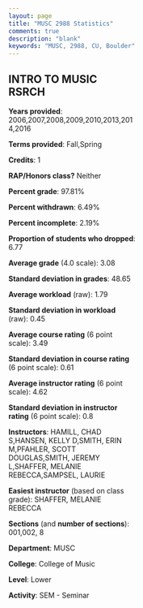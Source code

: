 ```yaml
---
layout: page
title: "MUSC 2988 Statistics"
comments: true
description: "blank"
keywords: "MUSC, 2988, CU, Boulder"
--- 
```

<head>
<script src="https://ajax.googleapis.com/ajax/libs/jquery/2.1.3/jquery.min.js"></script>
<script src="https://dl.dropboxusercontent.com/s/pc42nxpaw1ea4o9/highcharts.js?dl=0"></script>
<!-- <script src="../assets/js/highcharts.js"></script> -->
<style type="text/css">@font-face {
	font-family: "Bebas Neue";
	src: url(https://www.filehosting.org/file/details/544349/BebasNeue%20Regular.otf) format("opentype");
	}
	h1.Bebas { 
		font-family: "Bebas Neue", Verdana, Tahoma;
	}
</style>
</head>
<body>
	<div id="container" style="float: right; width: 45%; height: 88%; margin-left: 2.5%; margin-right: 2.5%;"></div>
	<script language="JavaScript">
		$(document).ready(function() {
		var chart = {type: 'column'};
		var title = {text: 'Grade Distribution'};
		var xAxis = {categories: ['A','B','C','D','F'],crosshair: true};
		var yAxis = {min: 0,title: {text: 'Percentage'}};
		var tooltip = {headerFormat: '<center><b><span style="font-size:20px">{point.key}</span></b></center>',
		               pointFormat: '<td style="padding:0"><b>{point.y:.1f}%</b></td>',
		               footerFormat: '</table>',shared: true,useHTML: true};
		var plotOptions = {column: {pointPadding: 0.0,borderWidth: 0}};  
		var credits = {enabled: false};var series= [{name: 'Percent',data: [57.02,19.83,7.44,4.13,11.57,]}];
		var json = {};
		json.chart = chart;
		json.title = title;
		json.tooltip = tooltip;
		json.xAxis = xAxis;
		json.yAxis = yAxis;  
		json.series = series;
		json.plotOptions = plotOptions;  
		json.credits = credits;
		$('#container').highcharts(json);
	});
	</script>
</body>
			   
## INTRO TO MUSIC RSRCH

**Years provided**: 2006,2007,2008,2009,2010,2013,2014,2016

**Terms provided**: Fall,Spring

**Credits**: 1

**RAP/Honors class?** Neither

**Percent grade**: 97.81%

**Percent withdrawn**: 6.49%

**Percent incomplete**: 2.19%

**Proportion of students who dropped**: 6.77

**Average grade** (4.0 scale): 3.08

**Standard deviation in grades**: 48.65

**Average workload** (raw): 1.79

**Standard deviation in workload** (raw): 0.45

**Average course rating** (6 point scale): 3.49

**Standard deviation in course rating** (6 point scale): 0.61

**Average instructor rating** (6 point scale): 4.62

**Standard deviation in instructor rating** (6 point scale): 0.8

**Instructors**: HAMILL, CHAD S,HANSEN, KELLY D,SMITH, ERIN M,PFAHLER, SCOTT DOUGLAS,SMITH, JEREMY L,SHAFFER, MELANIE REBECCA,SAMPSEL, LAURIE

**Easiest instructor** (based on class grade): SHAFFER, MELANIE REBECCA

**Sections** (and **number of sections**): 001,002, 8

**Department**: MUSC

**College**: College of Music

**Level**: Lower

**Activity**: SEM - Seminar